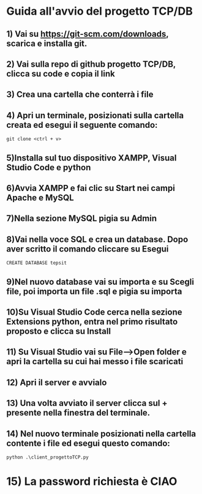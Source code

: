 # Guida all'avvio del progetto TCP/DB

## 1) Vai su https://git-scm.com/downloads, scarica e installa git.

## 2) Vai sulla repo di github progetto TCP/DB, clicca su code e copia il link

## 3) Crea una cartella che conterrà i file

## 4) Apri un terminale, posizionati sulla cartella creata ed esegui il seguente comando:
```
git clone <ctrl + v>
```

## 5)Installa sul tuo dispositivo XAMPP, Visual Studio Code e python

## 6)Avvia XAMPP e fai clic su Start nei campi Apache e MySQL

## 7)Nella sezione MySQL pigia su Admin

## 8)Vai nella voce SQL e crea un database. Dopo aver scritto il comando cliccare su Esegui
```
CREATE DATABASE tepsit
```
## 9)Nel nuovo database vai su importa e su Scegli file, poi importa un file .sql e pigia su importa

## 10)Su Visual Studio Code cerca nella sezione Extensions python, entra nel primo risultato proposto e clicca su Install

## 11) Su Visual Studio vai su File-->Open folder e apri la cartella su cui hai messo i file scaricati

## 12) Apri il server e avvialo

## 13) Una volta avviato il server clicca sul + presente nella finestra del terminale.

## 14) Nel nuovo terminale posizionati nella cartella contente i file ed esegui questo comando:
```
python .\client_progettoTCP.py
```

# 15) La password richiesta è CIAO